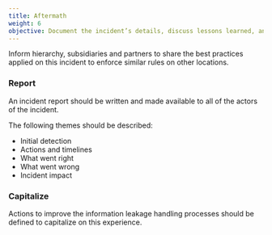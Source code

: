 ```yaml
---
title: Aftermath
weight: 6
objective: Document the incident’s details, discuss lessons learned, and adjust plans and defences.
---
```

Inform hierarchy, subsidiaries and partners to share the best practices applied on this incident to enforce similar rules on other locations.

### Report

An incident report should be written and made available to all of the actors of the incident.

The following themes should be described:

- Initial detection
- Actions and timelines
- What went right
- What went wrong
- Incident impact

### Capitalize

Actions to improve the information leakage handling processes should be defined to capitalize on this experience.
